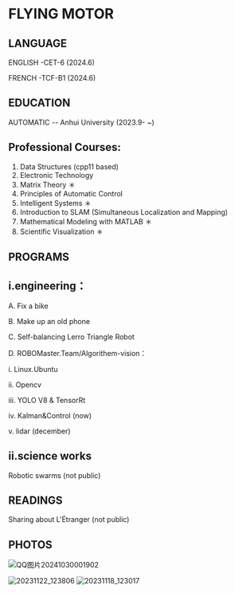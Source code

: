 # FLYING MOTOR


## LANGUAGE

ENGLISH -CET-6  (2024.6)

FRENCH -TCF-B1 (2024.6)

## EDUCATION

AUTOMATIC --  Anhui University (2023.9- ~)

## Professional Courses:
1. Data Structures (cpp11 based)
2. Electronic Technology
3. Matrix Theory ＊
4. Principles of Automatic Control
5. Intelligent Systems ＊
6. Introduction to SLAM (Simultaneous Localization and Mapping)
7. Mathematical Modeling with MATLAB ＊
8. Scientific Visualization ＊



##  PROGRAMS 
## i.engineering：

A. Fix a bike 


B. Make up an old phone 

C. Self-balancing Lerro Triangle Robot

D. ROBOMaster.Team/Algorithem-vision：

   i. Linux.Ubuntu

   ii. Opencv

   iii. YOLO V8 & TensorRt 

   iv. Kalman&Control (now)

   v. lidar (december)


## ii.science works

 Robotic swarms (not public)

## READINGS

Sharing about L'Étranger (not public)

## PHOTOS
![QQ图片20241030001902](https://github.com/user-attachments/assets/2ea1ae1e-bf1d-4ce9-ad8b-4b564780ed61)

![20231122_123806](https://github.com/user-attachments/assets/9dc8dfec-2789-46a0-8ac3-c12857b73341)
![20231118_123017](https://github.com/user-attachments/assets/2b8c4bdd-bba4-4126-944f-fd3a1e144ff1)

